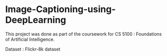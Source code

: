 # Image-Captioning-using-DeepLearning

This project was done as part of the coursework for CS 5100 : Foundations of Artificial Intelligence.

Dataset : Flickr-8k dataset
